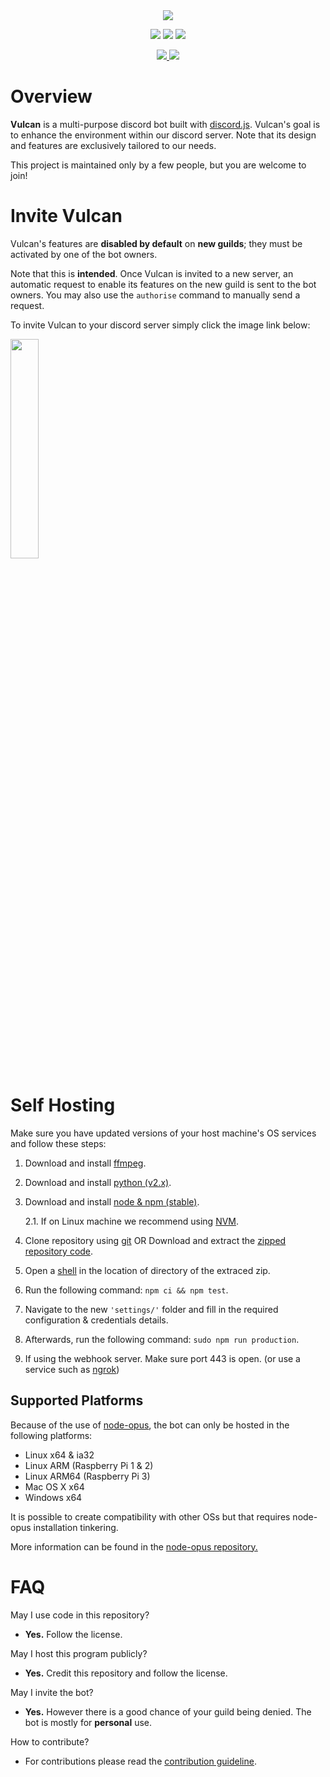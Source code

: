 <div align="center">
    <d>
        <a href="" title="Vulcan" target="_blank">
            <img src="./.github/resources/banner.png">
        </a>
    </p>
    <p> 
    <a href="https://travis-ci.org/GitPaulo/Vulcan" title="Build Status"><img src="https://travis-ci.org/GitPaulo/Vulcan.svg?branch=master"></a>
    <a href="https://github.com/GitPaulo/eslint-config-mudamuda" title="Code Style"><img src="https://img.shields.io/badge/codestyle-mudamuda-success.svg"></a>
    <a href="https://www.codacy.com/app/GitPaulo/Vulcan?utm_source=github.com&amp;utm_medium=referral&amp;utm_content=GitPaulo/Vulcan&amp;utm_campaign=Badge_Grade" title="Code Quality"><img src="https://api.codacy.com/project/badge/Grade/f7e68b17b25b4f43b2bfd74756e488fb"/></a>
    </p>
    <p>
    <a href="https://forthebadge.com/">
    <img src="https://forthebadge.com/images/badges/contains-cat-gifs.svg">
    <img src="https://forthebadge.com/images/badges/built-with-love.svg">
    </a>
    </p>
</div>

# Overview

**Vulcan** is a multi-purpose discord bot built with [discord.js](https://github.com/discordjs/discord.js). Vulcan's goal is to enhance the environment within our discord server. Note that its design and features are exclusively tailored to our needs.
  
This project is maintained only by a few people, but you are welcome to join!

# Invite Vulcan

Vulcan's features are **disabled by default** on __new guilds__; they must be activated by one of the bot owners.

Note that this is **intended**. Once Vulcan is invited to a new server, an automatic request to enable its features on the new guild is sent to the bot owners. You may also use the `authorise` command to manually send a request.

To invite Vulcan to your discord server simply click the image link below:

<a href="https://discordapp.com/oauth2/authorize?client_id=604662534410207233&scope=bot&permissions=1341644225" title="Vulcan-invite" target="_blank">
    <img src="./.github/resources/join.png" width="30%" height="30%">
</a>

# Self Hosting

Make sure you have updated versions of your host machine's OS services and follow these steps:

1. Download and install [ffmpeg](https://ffmpeg.org/download.html).
2. Download and install [python (v2.x)](https://www.python.org/downloads/).
3. Download and install [node & npm (stable)](https://nodejs.org/en/download/).
    
    2.1. If on Linux machine we recommend using [NVM](https://stackabuse.com/using-nvm-to-install-node/).
4. Clone repository using [git](https://git-scm.com/) OR Download and extract the [zipped repository code](https://github.com/GitPaulo/Vulcan.git).
5. Open a [shell](https://git-scm.com/downloads) in the location of directory of the extraced zip.
6. Run the following command: `npm ci && npm test`.
7. Navigate to the new `'settings/'` folder and fill in the required configuration & credentials details.
8. Afterwards, run the following command: `sudo npm run production`.
9. If using the webhook server. Make sure port 443 is open. (or use a service such as [ngrok](https://ngrok.com/))

## Supported Platforms

Because of the use of [node-opus](https://github.com/Rantanen/node-opus), the bot can only be hosted in the following platforms:

- Linux x64 & ia32
- Linux ARM (Raspberry Pi 1 & 2)
- Linux ARM64 (Raspberry Pi 3)
- Mac OS X x64
- Windows x64

It is possible to create compatibility with other OSs but that requires node-opus installation tinkering.

More information can be found in the [node-opus repository.](https://github.com/Rantanen/node-opus)

# FAQ

May I use code in this repository?

- **Yes.** Follow the license.
  
May I host this program publicly?

- **Yes.** Credit this repository and follow the license.

May I invite the bot?

- **Yes.** However there is a good chance of your guild being denied. The bot is mostly for **personal** use.

How to contribute?
- For contributions please read the [contribution guideline](./.github/CONTRIBUTING.md).

